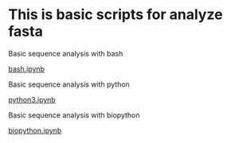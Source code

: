 # This is basic scripts for analyze fasta
Basic sequence analysis with bash   

[bash.ipynb](./bash.ipynb)  


Basic sequence analysis with python   

[python3.ipynb](./python3.ipynb)  

Basic sequence analysis with biopython  

[biopython.ipynb](./biopython.ipynb)    


